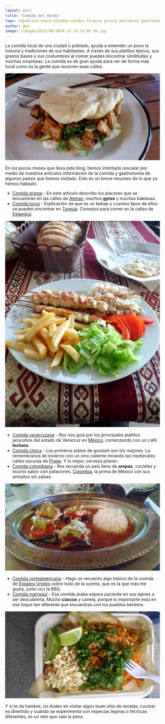 ```yaml
---
layout: post
title: "Comida del mundo"
tags: republica-checa estados-unidos turquia grecia marruecos gastronomia colombia mexico
author: geo
image: /images/2015/06/2014-12-25-13-05-10.jpg
---
```

La comida local de una ciudad o poblado, ayuda a entender un poco la historia y tradiciones de sus habitantes. A través de sus platillos típicos, sus granos bases y sus costumbres al comer puedes encontrar similitudes y muchas sorpresas. La comida es de gran ayuda para ver de forma más local como es la gente que recorren esas calles.

![Baozi en Guadalajara](/images/2015/06/2014-09-28-14-37-43.jpg)

En los pocos meses que lleva este blog, hemos intentado rescatar por medio de nuestros artículos información de la comida y gastronomía de algunos países que hemos visitado. Este es un breve resumen de lo que ya hemos hablado.

* [Comida griega](/grecia-lo-que-comi-y-bebi/) - En este artículo describo los placeres que se encuentran en las calles de [Atenas](/tag/atenas), muchos **gyros** y muchas baklavas.
* [Comida turca](/kebap-o-comida-turca/) - Explicación de que es un kebap y cuantos tipos de ellos se pueden encontrar en [Turquía](/tag/turquia). Consejos para comer en la calles de [Estambul](/tag/estambul).

![Kebap en Pamukkale](/images/2015/06/2014-12-22-14-04-35.jpg)

* [Comida veracruzana](/comida-veracruzana/) - Rox nos guía por los principales platillos jarocohos del estado de Veracruz en [México](/tag/mexico), comenzando con un café **lechero**.
* [Comida checa](/comida-checa/) - Los primeros platos de goulash son los mejores. La remembranza de invierno con un vino caliente mirando las medievales calles oscuras de [Praga](/tag/praga). Y lo mejor, cerveza pilsner.
* [Comida colombiana](/comida-colombiana/) - Rox recuerda un país lleno de **arepas**, cocteles y mucho sabor con patacones. [Colombia](/tag/colombia), la prima de México con sus *antojitos* sin salsas.

![Comida otomana en Estambul](/images/2015/06/2014-12-19-13-43-17.jpg)

* [Comida norteamericana](/gastronomia-norteamericana/) - Hago un recuento algo básico de la comida de [Estados Unidos](/tag/estados-unidos) sobre todo de la sureña, que es la que más me gusta, junto con la BBQ.
* [Comida marroquí](/gastronomia-marroqui/) - Esa comida árabe espera paciente en sus tajines a ser descubierta. Mucho **cúscus** y canela, porque lo importante esta en ese toque tan diferente que encuentras con los pueblos berbere.

![Pad thai en California](/images/2015/06/2014-09-16-14-08-44.jpg)

Y si te da hambre, no duden en visitar algún buen sitio de recetas, cocinar es divertido y cuando se experimenta con especias lejanas o técnicas diferentes, es un reto que vale la pena.